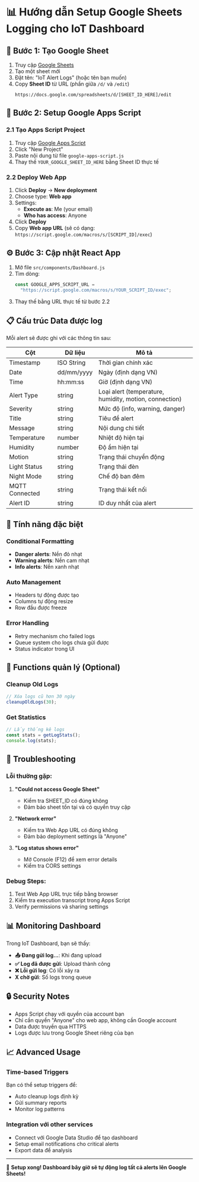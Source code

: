 # 📊 Hướng dẫn Setup Google Sheets Logging cho IoT Dashboard

## 🚀 Bước 1: Tạo Google Sheet

1. Truy cập [Google Sheets](https://sheets.google.com)
2. Tạo một sheet mới
3. Đặt tên: "IoT Alert Logs" (hoặc tên bạn muốn)
4. Copy **Sheet ID** từ URL (phần giữa `/d/` và `/edit`)
   ```
   https://docs.google.com/spreadsheets/d/[SHEET_ID_HERE]/edit
   ```

## 🔧 Bước 2: Setup Google Apps Script

### 2.1 Tạo Apps Script Project

1. Truy cập [Google Apps Script](https://script.google.com)
2. Click "New Project"
3. Paste nội dung từ file `google-apps-script.js`
4. Thay thế `YOUR_GOOGLE_SHEET_ID_HERE` bằng Sheet ID thực tế

### 2.2 Deploy Web App

1. Click **Deploy** → **New deployment**
2. Choose type: **Web app**
3. Settings:
   - **Execute as**: Me (your email)
   - **Who has access**: Anyone
4. Click **Deploy**
5. Copy **Web app URL** (sẽ có dạng: `https://script.google.com/macros/s/[SCRIPT_ID]/exec`)

## ⚙️ Bước 3: Cập nhật React App

1. Mở file `src/components/Dashboard.js`
2. Tìm dòng:
   ```javascript
   const GOOGLE_APPS_SCRIPT_URL =
     "https://script.google.com/macros/s/YOUR_SCRIPT_ID/exec";
   ```
3. Thay thế bằng URL thực tế từ bước 2.2

## 📋 Cấu trúc Data được log

Mỗi alert sẽ được ghi với các thông tin sau:

| Cột            | Dữ liệu    | Mô tả                                                  |
| -------------- | ---------- | ------------------------------------------------------ |
| Timestamp      | ISO String | Thời gian chính xác                                    |
| Date           | dd/mm/yyyy | Ngày (định dạng VN)                                    |
| Time           | hh:mm:ss   | Giờ (định dạng VN)                                     |
| Alert Type     | string     | Loại alert (temperature, humidity, motion, connection) |
| Severity       | string     | Mức độ (info, warning, danger)                         |
| Title          | string     | Tiêu đề alert                                          |
| Message        | string     | Nội dung chi tiết                                      |
| Temperature    | number     | Nhiệt độ hiện tại                                      |
| Humidity       | number     | Độ ẩm hiện tại                                         |
| Motion         | string     | Trạng thái chuyển động                                 |
| Light Status   | string     | Trạng thái đèn                                         |
| Night Mode     | string     | Chế độ ban đêm                                         |
| MQTT Connected | string     | Trạng thái kết nối                                     |
| Alert ID       | string     | ID duy nhất của alert                                  |

## 🎨 Tính năng đặc biệt

### Conditional Formatting

- **Danger alerts**: Nền đỏ nhạt
- **Warning alerts**: Nền cam nhạt
- **Info alerts**: Nền xanh nhạt

### Auto Management

- Headers tự động được tạo
- Columns tự động resize
- Row đầu được freeze

### Error Handling

- Retry mechanism cho failed logs
- Queue system cho logs chưa gửi được
- Status indicator trong UI

## 🔄 Functions quản lý (Optional)

### Cleanup Old Logs

```javascript
// Xóa logs cũ hơn 30 ngày
cleanupOldLogs(30);
```

### Get Statistics

```javascript
// Lấy thống kê logs
const stats = getLogStats();
console.log(stats);
```

## 🚨 Troubleshooting

### Lỗi thường gặp:

1. **"Could not access Google Sheet"**

   - Kiểm tra SHEET_ID có đúng không
   - Đảm bảo sheet tồn tại và có quyền truy cập

2. **"Network error"**

   - Kiểm tra Web App URL có đúng không
   - Đảm bảo deployment settings là "Anyone"

3. **"Log status shows error"**
   - Mở Console (F12) để xem error details
   - Kiểm tra CORS settings

### Debug Steps:

1. Test Web App URL trực tiếp bằng browser
2. Kiểm tra execution transcript trong Apps Script
3. Verify permissions và sharing settings

## 📊 Monitoring Dashboard

Trong IoT Dashboard, bạn sẽ thấy:

- **📤 Đang gửi log...**: Khi đang upload
- **✅ Log đã được gửi**: Upload thành công
- **❌ Lỗi gửi log**: Có lỗi xảy ra
- **X chờ gửi**: Số logs trong queue

## 🔒 Security Notes

- Apps Script chạy với quyền của account bạn
- Chỉ cần quyền "Anyone" cho web app, không cần Google account
- Data được truyền qua HTTPS
- Logs được lưu trong Google Sheet riêng của bạn

## 📈 Advanced Usage

### Time-based Triggers

Bạn có thể setup triggers để:

- Auto cleanup logs định kỳ
- Gửi summary reports
- Monitor log patterns

### Integration với other services

- Connect với Google Data Studio để tạo dashboard
- Setup email notifications cho critical alerts
- Export data để analysis

---

🎉 **Setup xong! Dashboard bây giờ sẽ tự động log tất cả alerts lên Google Sheets!**
